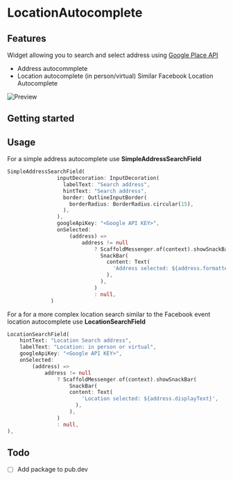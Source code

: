 # LocationAutocomplete 

## Features
Widget allowing you to search and select address using [Google Place API](https://developers.google.com/maps/documentation/places/web-service/op-overview)

- Address autocommplete
- Location autocomplete (in person/virtual) Similar Facebook Location Autocomplete

![Preview](assets/images/widget-preview.gif)
## Getting started

## Usage


For a simple address autocomplete use **SimpleAddressSearchField**

```dart
SimpleAddressSearchField(
                inputDecoration: InputDecoration(
                  labelText: "Search address",
                  hintText: "Search address",
                  border: OutlineInputBorder(
                    borderRadius: BorderRadius.circular(15),
                  ),
                ),
                googleApiKey: "<Google API KEY>",
                onSelected:
                    (address) =>
                        address != null
                            ? ScaffoldMessenger.of(context).showSnackBar(
                              SnackBar(
                                content: Text(
                                  'Address selected: ${address.formattedAddress}',
                                ),
                              ),
                            )
                            : null,
              )
```
For a for a more complex location search similar to the Facebook event location autocomplete use
**LocationSearchField**
```dart
LocationSearchField(
    hintText: "Location Search address",
    labelText: "Location: in person or virtual",
    googleApiKey: "<Google API KEY>",
    onSelected:
        (address) =>
            address != null
                ? ScaffoldMessenger.of(context).showSnackBar(
                    SnackBar(
                    content: Text(
                        'Location selected: ${address.displayText}',
                      ),
                    ),
                )
                : null,
),
```


## Todo
- [ ] Add package to pub.dev